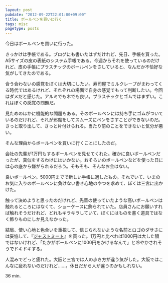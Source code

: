 ```yaml
---
layout: post
pubdate: "2012-09-22T22:01:00+09:00"
title: ボールペンを買いに行く
tags: misc
pagetype: posts
---
```

今日はボールペンを買いに行った。

きっかけは手帳である。ブログにも書いたはずだけれど、先日、手帳を買った。A5サイズの皮の表紙のシステム手帳である。今週からそれを使っているのだけれど、皮の手帳にプラスチックのボールペンをさしていると、なんだか不恰好な気がしてきたのである。

合う合わないの感覚をぼくは大切にしたい。寿司屋でミルクレープがまわってくる時代ではあるけれど、それぞれの場面で自身の感覚でもって判断したい。今回はダメだと感じた。アルミでも木でも良い。プラスチックとゴムではまずい。これはぼくの感覚の問題だ。

見ためのほかに機能的な問題もある。そのボールペンには持ち手にゴムがついているのだけれど、それが邪魔をしてスムーズにペンをさすことができないのだ。さっと取り出して、さっと片付けられる。当たり前のことをできないと気分が悪い。

そんな理由からボールペンを買いに行くことにしたのだ。

会社の先輩が1万円もするボールペンを見せてくれた。確かに良いボールペンだったが、真似をするわけにはいかない。おそろいのボールペンなどを使った日には心の底から嫌がられるだろう。そもそも、そんなお金はない。

良いボールペン。5000円までで新しい手帳に適したもの。それでいて、いまのお気に入りのボールペンに負けない書き心地のやつを求めて、ぼくは三宮に出かけた。

触って決めようと思ったのだけれど、先輩の使っていたような高いボールペンは触れるところにはなくて、ショーケースに飾られていた。店員さんにお願いすれば触れそうだけれど、どれもキラキラしていて、ぼくにはものを書く道具ではなく飾りものにしか見えなかった。

結局、使い心地と色合いを重視して、信じられないような名前とロゴのダサさには妥協して、『[ジャストミート](http://www.pilot.co.jp/products/pen/ballpen/just_meet/)』を買った。1万円と比べれば1000円は大した額ではないけれど、「たかがボールペンに1000円をかけるなんて」と冷やかされそうでドキドキする。

人混みでどっと疲れた。大阪と三宮では人の歩き方が違う気がした。大阪ではこんなに疲れないのだけれど……。休日だから人が違うのかもしれない。

36 min.
